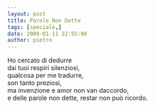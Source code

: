 ```yaml
---
layout: post
title: Parole Non Dette
tags: [speciale,]
date: 2009-01-11 22:55:00
author: pietro
---
```

Ho cercato di dedurre<br/>dai tuoi respiri silenziosi,<br/>qualcosa per me tradurre,<br/>son tanto preziosi,<br/>ma invenzione e amor non van daccordo,<br/>e delle parole non dette, restar non può ricordo.
